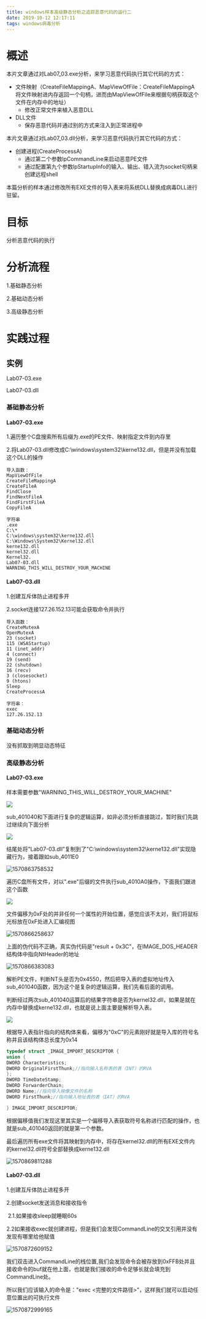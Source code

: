 ```yaml
---
title: windows样本高级静态分析之追踪恶意代码的运行二
date: 2019-10-12 12:17:11
tags: windows病毒分析
---
```


# 概述

本片文章通过对Lab07_03.exe分析，来学习恶意代码执行其它代码的方式：

* 文件映射（CreateFileMappingA、MapViewOfFile：CreateFileMappingA将文件映射进内存返回一个句柄，进而由MapViewOfFile来根据句柄获取这个文件在内存中的地址）
  * 修改正常文件来植入恶意DLL
* DLL文件
  * 保存恶意代码并通过别的方式来注入到正常进程中

本片文章通过对Lab07_03.dll分析，来学习恶意代码执行其它代码的方式：

* 创建进程(CreateProcessA)
  * 通过第二个参数lpCommandLine来启动恶意PE文件
  * 通过配置第九个参数lpStartupInfo的输入、输出、错入流为socket句柄来创建远程shell

本篇分析的样本通过修改所有EXE文件的导入表来将系统DLL替换成病毒DLL进行驻留。

# 目标

分析恶意代码的执行

# 分析流程

1.基础静态分析

2.基础动态分析

3.高级静态分析

# 实践过程

## 实例

Lab07-03.exe

Lab07-03.dll

### 基础静态分析

#### Lab07-03.exe

1.遍历整个C盘搜索所有后缀为.exe的PE文件、映射指定文件到内存里

2.将Lab07-03.dll修改成C:\windows\system32\kerne132.dll，但是并没有加载这个DLL的操作

```
导入函数：
MapViewOfFile
CreateFileMappingA
CreateFileA
FindClose
FindNextFileA
FindFirstFileA
CopyFileA

字符串
.exe
C:\*
C:\windows\system32\kerne132.dll
C:\Windows\System32\Kernel32.dll
kerne132.dll
kernel32.dll
Kernel32.
Lab07-03.dll
WARNING_THIS_WILL_DESTROY_YOUR_MACHINE
```

#### Lab07-03.dll

1.创建互斥体防止进程多开

2.socket连接127.26.152.13可能会获取命令并执行

```
导入函数：
CreateMutexA
OpenMutexA
23 (socket)
115 (WSAStartup)
11 (inet_addr)
4 (connect)
19 (send)
22 (shutdown)
16 (recv)
3 (closesocket)
9 (htons)
Sleep
CreateProcessA

字符串：
exec
127.26.152.13
```

### 基础动态分析

没有抓取到明显动态特征

### 高级静态分析

#### Lab07-03.exe



样本需要参数"WARNING_THIS_WILL_DESTROY_YOUR_MACHINE"

![](1570862035124.png)

sub_401040和下面进行复杂的逻辑运算，如非必须分析直接跳过，暂时我们先跳过继续向下面分析

![](1570863509375.png)

结尾处将"Lab07-03.dll"复制到了"C:\\windows\\system32\\kerne132.dll"实现隐藏行为，接着跟如sub_4011E0

![1570863758532](1570863758532.png)

遍历C盘所有文件，对以".exe"后缀的文件执行sub_4010A0操作，下面我们跟进这个函数

![](1570865815365.png)

文件偏移为0xF处的并非任何一个属性的开始位置，感觉应该不太对，我们将鼠标光标放在0xF处进入汇编视图

![1570866258637](1570866258637.png)

上面的伪代码不正确，真实伪代码是"result + 0x3C"，在IMAGE_DOS_HEADER结构体中指向NtHeader的地址

![1570866383083](1570866383083.png)

解析PE文件，判断NT头是否为0x4550，然后把导入表的虚拟地址传入sub_401040函数，因为这个是复杂的逻辑运算，我们先看后面的调用。

判断经过两次sub_401040运算后的结果字符串是否为kernel32.dll，如果是就在内存中替换成kerne132.dll，也就是说上面主要是解析导入表。	

![](1570867416209.png)

根据导入表指针指向的结构体来看，偏移为"0xC"的元素刚好就是导入库的符号名称并且该结构体总长度为0x14

```c
typedef struct _IMAGE_IMPORT_DESCRIPTOR {
union {
DWORD Characteristics;
DWORD OriginalFirstThunk;//指向输入名称表的表（INT）的RVA
};
DWORD TimeDateStamp;
DWORD ForwarderChain;
DWORD Name;//指向导入映像文件的名称
DWORD FirstThunk;//指向输入地址表的表（IAT）的RVA

} IMAGE_IMPORT_DESCRIPTOR;
```

根据偏移值我们发现这里其实是一个偏移导入表获取符号名称进行匹配的操作，也就是sub_401040返回的就是第一个参数。

最后遍历所有exe文件将其映射到内存中，将存在kernel32.dll的所有EXE文件内的kernel32.dll符号全部替换成kerne132.dll

![1570869811288](1570869811288.png)

#### Lab07-03.dll

1.创建互斥体防止进程多开

2.创建socket发送消息和接收指令

​	2.1.如果接收sleep就睡眠60s

​	2.2如果接收exec就创建进程，但是我们会发现CommandLine的交叉引用并没有发现有哪里给他赋值

![1570872609152](1570872609152.png)

我们双击进入CommandLine的栈位置,我们会发现命令会被存放到0xFFB处并且接收命令的buf就在他上面，也就是我们接收的命令足够长就会填充到CommandLine处。

所以我们应该输入的命令是："exec <完整的文件路径>"，这样我们就可以启动任意位置出的可执行文件

![1570872999165](1570872999165.png)